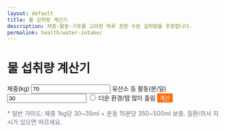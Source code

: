```yaml
---
layout: default
title: 물 섭취량 계산기
description: 체중·활동·기후를 고려한 하루 권장 수분 섭취량을 추정합니다.
permalink: health/water-intake/
---
```


# 물 섭취량 계산기
<div class="card" style="max-width:760px;margin:0 auto;">
  <form onsubmit="event.preventDefault();waterCalc();">
    <label>체중(kg) <input type="number" id="kg" value="70" required></label>
    <label>유산소 등 활동(분/일) <input type="number" id="min" value="30" required></label>
    <label><input type="checkbox" id="hot"> 더운 환경/땀 많이 흘림</label>
    <button class="btn" style="background:#ff6a00;color:#fff;border:0">계산</button>
  </form>
  <div id="water-out" class="note"></div>
  <p style="font-size:14px;color:#6b7280">* 일반 가이드: 체중 1kg당 30~35ml + 운동 15분당 350~500ml 보충. 질환/의사 지시가 있으면 따르세요.</p>
</div>

<script>
function waterCalc(){
  const k=+kg.value, m=+min.value, isHot=hot.checked;
  let base = k * 32.5;                 // 30~35ml의 중간값
  let extra = (m/15) * 400;            // 15분당 0.4L 추가
  if(isHot) extra *= 1.2;              // 덥거나 땀 많으면 20% 가산
  const ml = Math.round(base + extra);
  const L  = (ml/1000).toFixed(2);
  water-out.innerHTML = `권장 수분: <b>${ml} ml</b> (약 <b>${L} L</b>/일)`;
}
</script>
